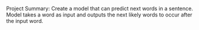 Project Summary:
Create a model that can predict next words in a sentence. Model takes a word as input and outputs the next likely words to occur after the input word.
